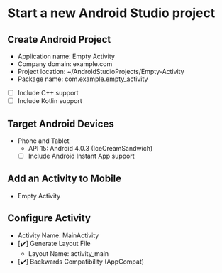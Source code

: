 # Start a new Android Studio project

## Create Android Project

- Application name: Empty Activity
- Company domain: example.com
- Project location: ~/AndroidStudioProjects/Empty-Activity
- Package name: com.example.empty_activity
- [ ] Include C++ support
- [ ] Include Kotlin support

## Target Android Devices

- Phone and Tablet
  - API 15: Android 4.0.3 (IceCreamSandwich)
  - [ ] Include Android Instant App support

## Add an Activity to Mobile

- Empty Activity

## Configure Activity

- Activity Name: MainActivity
- [:heavy_check_mark:] Generate Layout File
  - Layout Name: activity_main
- [:heavy_check_mark:] Backwards Compatibility (AppCompat)

